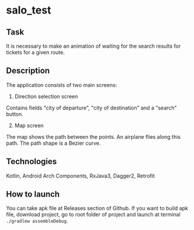 # salo_test

## Task

It is necessary to make an animation of waiting for the search results for tickets for a given route.

## Description

The application consists of two main screens:

1. Direction selection screen

Contains fields "city of departure", "city of destination" and a "search" button.

2. Map screen

The map shows the path between the points. An airplane flies along this path. The path shape is a Bezier curve.

## Technologies

Kotlin, Android Arch Components, RxJava3, Dagger2, Retrofit

## How to launch

You can take apk file at Releases section of Github. If you want to build apk file, download project, go to root folder of project and launch at terminal `./gradlew assembleDebug`.
